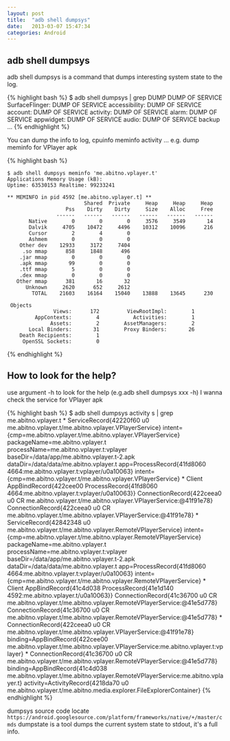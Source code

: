 ```yaml
---
layout: post
title:  "adb shell dumpsys"
date:   2013-03-07 15:47:34
categories: Android
---
```


adb shell dumpsys
-----------------

adb shell dumpsys is a command that dumps interesting system state to the log.


{% highlight bash %}
    $ adb shell dumpsys | grep DUMP
    DUMP OF SERVICE SurfaceFlinger:
    DUMP OF SERVICE accessibility:
    DUMP OF SERVICE account:
    DUMP OF SERVICE activity:
    DUMP OF SERVICE alarm:
    DUMP OF SERVICE appwidget:
    DUMP OF SERVICE audio:
    DUMP OF SERVICE backup
    ...
{% endhighlight %}


You can dump the info to log, cpuinfo meminfo activity …
e.g. dump meminfo for VPlayer apk

{% highlight bash %}

    $ adb shell dumpsys meminfo 'me.abitno.vplayer.t'
    Applications Memory Usage (kB):
    Uptime: 63530153 Realtime: 99233241

    ** MEMINFO in pid 4592 [me.abitno.vplayer.t] **
                             Shared  Private     Heap     Heap     Heap
                       Pss    Dirty    Dirty     Size    Alloc     Free
                    ------   ------   ------   ------   ------   ------
           Native        0        0        0     3576     3549       14
           Dalvik     4705    10472     4496    10312    10096      216
           Cursor        2        4        0
           Ashmem        0        0        0
        Other dev    12933     3172     7404
         .so mmap      858     1848      496
        .jar mmap        0        0        0
        .apk mmap       99        0        0
        .ttf mmap        5        0        0
        .dex mmap        0        0        0
       Other mmap      381       16       32
          Unknown     2620      652     2612
            TOTAL    21603    16164    15040    13888    13645      230

     Objects
                   Views:      172         ViewRootImpl:        1
             AppContexts:        4           Activities:        1
                  Assets:        2        AssetManagers:        2
           Local Binders:       31        Proxy Binders:       26
        Death Recipients:        1
         OpenSSL Sockets:        0
{% endhighlight %}

How to look for the help?
------------------------

use argument -h to look for the help (e.g.adb shell dumpsys xxx -h)
I wanna check the service for VPlayer apk

{% highlight  bash %}
    $ adb shell dumpsys activity s | grep me.abitno.vplayer.t
      * ServiceRecord{42220f60 u0 me.abitno.vplayer.t/me.abitno.vplayer.VPlayerService}
        intent={cmp=me.abitno.vplayer.t/me.abitno.vplayer.VPlayerService}
        packageName=me.abitno.vplayer.t
        processName=me.abitno.vplayer.t:vplayer
        baseDir=/data/app/me.abitno.vplayer.t-2.apk
        dataDir=/data/data/me.abitno.vplayer.t
        app=ProcessRecord{41fd8060 4664:me.abitno.vplayer.t:vplayer/u0a10063}
          intent={cmp=me.abitno.vplayer.t/me.abitno.vplayer.VPlayerService}
          * Client AppBindRecord{422cee00 ProcessRecord{41fd8060 4664:me.abitno.vplayer.t:vplayer/u0a10063}}
              ConnectionRecord{422ceea0 u0 CR me.abitno.vplayer.t/me.abitno.vplayer.VPlayerService:@41f91e78}
          ConnectionRecord{422ceea0 u0 CR me.abitno.vplayer.t/me.abitno.vplayer.VPlayerService:@41f91e78}
      * ServiceRecord{42842348 u0 me.abitno.vplayer.t/me.abitno.vplayer.RemoteVPlayerService}
        intent={cmp=me.abitno.vplayer.t/me.abitno.vplayer.RemoteVPlayerService}
        packageName=me.abitno.vplayer.t
        processName=me.abitno.vplayer.t:vplayer
        baseDir=/data/app/me.abitno.vplayer.t-2.apk
        dataDir=/data/data/me.abitno.vplayer.t
        app=ProcessRecord{41fd8060 4664:me.abitno.vplayer.t:vplayer/u0a10063}
          intent={cmp=me.abitno.vplayer.t/me.abitno.vplayer.RemoteVPlayerService}
          * Client AppBindRecord{41c4d038 ProcessRecord{41e1d140 4592:me.abitno.vplayer.t/u0a10063}}
              ConnectionRecord{41c36700 u0 CR me.abitno.vplayer.t/me.abitno.vplayer.RemoteVPlayerService:@41e5d778}
          ConnectionRecord{41c36700 u0 CR me.abitno.vplayer.t/me.abitno.vplayer.RemoteVPlayerService:@41e5d778}
      * ConnectionRecord{422ceea0 u0 CR me.abitno.vplayer.t/me.abitno.vplayer.VPlayerService:@41f91e78}
        binding=AppBindRecord{422cee00 me.abitno.vplayer.t/me.abitno.vplayer.VPlayerService:me.abitno.vplayer.t:vplayer}
      * ConnectionRecord{41c36700 u0 CR me.abitno.vplayer.t/me.abitno.vplayer.RemoteVPlayerService:@41e5d778}
        binding=AppBindRecord{41c4d038 me.abitno.vplayer.t/me.abitno.vplayer.RemoteVPlayerService:me.abitno.vplayer.t}
        activity=ActivityRecord{4218da70 u0 me.abitno.vplayer.t/me.abitno.media.explorer.FileExplorerContainer}
{% endhighlight %}

dumpsys source code locate `https://android.googlesource.com/platform/frameworks/native/+/master/cmds`
dumpstate is a tool dumps the current system state to stdout, it's a full info.
